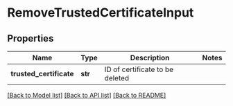 # RemoveTrustedCertificateInput

## Properties
Name | Type | Description | Notes
------------ | ------------- | ------------- | -------------
**trusted_certificate** | **str** | ID of certificate to be deleted | 

[[Back to Model list]](../README.md#documentation-for-models) [[Back to API list]](../README.md#documentation-for-api-endpoints) [[Back to README]](../README.md)


